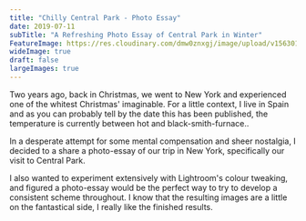 ```yaml
---
title: "Chilly Central Park - Photo Essay"
date: 2019-07-11
subTitle: "A Refreshing Photo Essay of Central Park in Winter"
FeatureImage: https://res.cloudinary.com/dmw0znxgj/image/upload/v1563013509/horizon.jpg
wideImage: true
draft: false
largeImages: true
---
```

Two years ago, back in Christmas, we went to New York and experienced one of the whitest Christmas' imaginable. For a little context, I live in Spain and as you can probably tell by the date this has been published, the temperature is currently between hot and black-smith-furnace..

In a desperate attempt for some mental compensation and sheer nostalgia, I decided to a share a photo-essay of our trip in New York, specifically our visit to Central Park.

I also wanted to experiment extensively with Lightroom's colour tweaking, and figured a photo-essay would be the perfect way to try to develop a consistent scheme throughout. I know that the resulting images are a little on the fantastical side, I really like the finished results.
